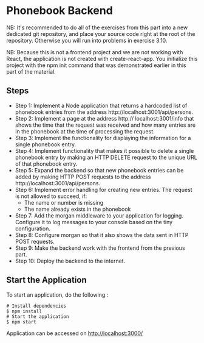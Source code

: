 # Phonebook Backend

NB: It's recommended to do all of the exercises from this part into a new dedicated git repository, and place your source code right at the root of the repository. Otherwise you will run into problems in exercise 3.10.

NB: Because this is not a frontend project and we are not working with React, the application is not created with create-react-app. You initialize this project with the npm init command that was demonstrated earlier in this part of the material.


## Steps

- Step 1: Implement a Node application that returns a hardcoded list of phonebook entries from the address http://localhost:3001/api/persons.
- Step 2: Implement a page at the address http:// localhost:3001/info that shows the time that the request was received and how many entries are in the phonebook at the time of processing the request.
- Step 3: Implement the functionality for displaying the information for a single phonebook entry. 
- Step 4: Implement functionality that makes it possible to delete a single phonebook entry by making an HTTP DELETE request to the unique URL of that phonebook entry.
- Step 5: Expand the backend so that new phonebook entries can be added by making HTTP POST requests to the address http://localhost:3001/api/persons.
- Step 6: Implement error handling for creating new entries. The request is not allowed to succeed, if:
  * The name or number is missing
  * The name already exists in the phonebook
- Step 7: Add the morgan middleware to your application for logging. Configure it to log messages to your console based on the tiny configuration.
- Step 8: Configure morgan so that it also shows the data sent in HTTP POST requests.
- Step 9: Make the backend work with the frontend from the previous part.
- Step 10: Deploy the backend to the internet.


## Start the Application

To start an application, do the following :

```
# Install dependencies
$ npm install
# Start the application
$ npm start
```
Application can be accessed on [http://localhost:3000/](localhost)